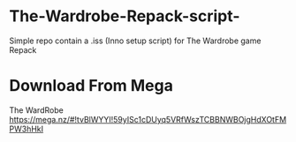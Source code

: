 # The-Wardrobe-Repack-script-
Simple repo contain a .iss (Inno setup script) for The Wardrobe game Repack

# Download From Mega
The WardRobe
https://mega.nz/#!tvBlWYYI!59yISc1cDUyq5VRfWszTCBBNWBOjgHdXOtFMPW3hHkI
